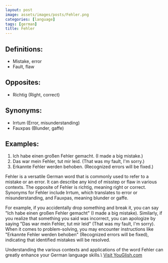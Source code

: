 ```yaml
---
layout: post
image: assets/images/posts/Fehler.png
categories: [language]
tags: [german]
title: Fehler
---
```


## Definitions:
- Mistake, error
- Fault, flaw

## Opposites:
- Richtig (Right, correct)

## Synonyms:
- Irrtum (Error, misunderstanding)
- Fauxpas (Blunder, gaffe)

## Examples:
1. Ich habe einen großen Fehler gemacht. (I made a big mistake.)
2. Das war mein Fehler, tut mir leid. (That was my fault, I'm sorry.)
3. Erkannte Fehler werden behoben. (Recognized errors will be fixed.)

Fehler is a versatile German word that is commonly used to refer to a mistake or an error. It can describe any kind of misstep or flaw in various contexts. The opposite of Fehler is richtig, meaning right or correct. Synonyms for Fehler include Irrtum, which translates to error or misunderstanding, and Fauxpas, meaning blunder or gaffe.

For example, if you accidentally drop something and break it, you can say "Ich habe einen großen Fehler gemacht" (I made a big mistake). Similarly, if you realize that something you said was incorrect, you can apologize by saying "Das war mein Fehler, tut mir leid" (That was my fault, I'm sorry). When it comes to problem-solving, you may encounter instructions like "Erkannte Fehler werden behoben" (Recognized errors will be fixed), indicating that identified mistakes will be resolved.

Understanding the various contexts and applications of the word Fehler can greatly enhance your German language skills.\ <a id="yg-widget-0" class="youglish-widget" data-query="Fehler" data-lang="german" data-components="8412" data-auto-start="0" data-bkg-color="theme_light" data-title="How%20to%20pronounce%20Fehler%20in%20German"  rel="nofollow" href="https://youglish.com">Visit YouGlish.com</a><script async src="https://youglish.com/public/emb/widget.js" charset="utf-8"></script>